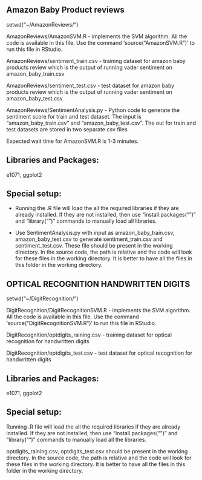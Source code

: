 ## Amazon Baby Product reviews

setwd(“~/AmazonReviews/“)

AmazonReviews/AmazonSVM.R - implements the SVM algorithm. All the code is available in this file. Use the command ‘source(“AmazonSVM.R”)’ to run this file in RStudio.

AmazonReviews/sentiment_train.csv - training dataset for amazon baby products review which is the output of running vader sentiment on amazon_baby_train.csv

AmazonReviews/sentiment_test.csv - test dataset for amazon baby products review which is the output of running vader sentiment on amazon_baby_test.csv

AmazonReviews/SentimentAnalysis.py - Python code to generate the sentiment score for train and test dataset. The input is “amazon_baby_train.csv” and “amazon_baby_test.csv”. The out for train and test datasets are stored in two separate csv files

Expected wait time for AmazonSVM.R is 1-3 minutes.

Libraries and Packages:
----------------------------
e1071, ggplot2

Special setup:
----------------------
* Running the .R file will load the all the required libraries if they are already installed. If they are not installed, then use “install.packages(“”)” and “library(“”)” commands to manually load all libraries.

* Use SentimentAnalysis.py with input as amazon_baby_train.csv, amazon_baby_test.csv to generate sentiment_train.csv and sentiment_test.csv. These file should be present in the working directory. In the source code, the path is relative and the code will look for these files in the working directory. It is better to have all the files in this folder in the working directory.


## OPTICAL RECOGNITION HANDWRITTEN DIGITS

setwd(“~/DigitRecognition/“)

DigitRecognition/DigitRecognitionSVM.R - implements the SVM algorithm. All the code is available in this file. Use the command ‘source(“DigitRecognitionSVM.R”)’ to run this file in RStudio.

DigitRecognition/optdigits_raining.csv - training dataset for optical recognition for handwritten digits

DigitRecognition/optdigits_test.csv - test dataset for optical recognition for handwritten digits


Libraries and Packages:
----------------------------
e1071, ggplot2 

Special setup:
----------------------
Running .R file will load the all the required libraries if they are already installed. If they are not installed, then use “install.packages(“”)” and “library(“”)” commands to manually load all the libraries.

optdigits_raining.csv, optdigits_test.csv should be present in the working directory. In the source code, the path is relative and the code will look for these files in the working directory. It is better to have all the files in this folder in the working directory.
